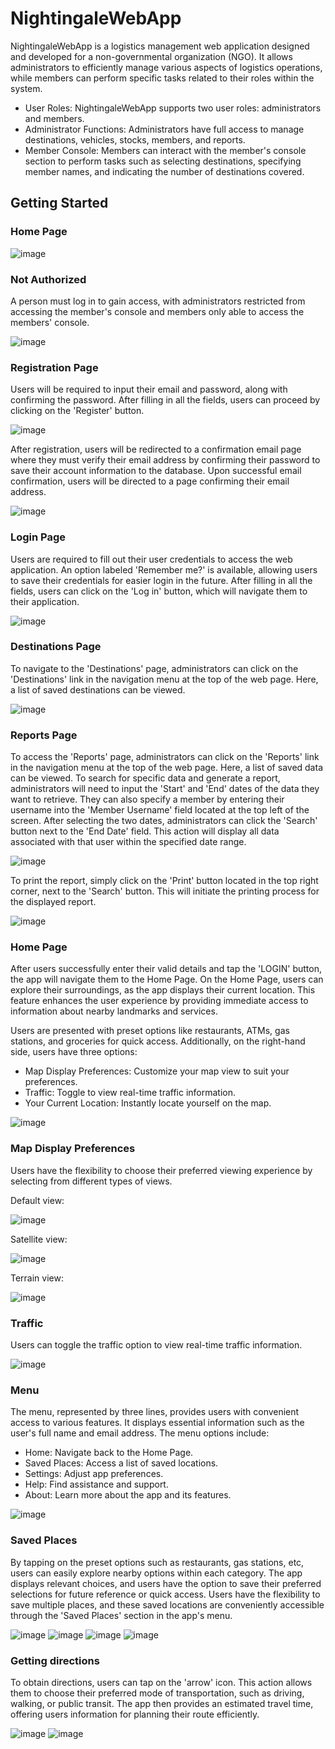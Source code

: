 # NightingaleWebApp
NightingaleWebApp is a logistics management web application designed and developed for a non-governmental organization (NGO). It allows administrators to efficiently manage various aspects of logistics operations, while members can perform specific tasks related to their roles within the system.
- User Roles: NightingaleWebApp supports two user roles: administrators and members.
- Administrator Functions: Administrators have full access to manage destinations, vehicles, stocks, members, and reports.
- Member Console: Members can interact with the member's console section to perform tasks such as selecting destinations, specifying member names, and indicating the number of destinations covered.

## Getting Started

### Home Page

![image](https://github.com/basgbasg/test/assets/133644970/dcae065b-46b5-484b-a40b-e60f0b540bfd)

### Not Authorized
A person must log in to gain access, with administrators restricted from accessing the member's console and members only able to access the members' console.

![image](https://github.com/basgbasg/test/assets/133644970/9312d99b-70ea-4a18-8f46-2ea3f64fb2f0)


### Registration Page
Users will be required to input their email and password, along with confirming the password. After filling in all the fields, users can proceed by clicking on the 'Register' button.

![image](https://github.com/basgbasg/test/assets/133644970/939047b8-3207-4fec-8a59-b7e04ca6eb4b)

After registration, users will be redirected to a confirmation email page where they must verify their email address by confirming their password to save their account information to the database. Upon successful email confirmation, users will be directed to a page confirming their email address.

![image](https://github.com/basgbasg/test/assets/133644970/4bd5dc56-b23a-44c4-8c83-098be423928f)


### Login Page
Users are required to fill out their user credentials to access the web application. An option labeled 'Remember me?' is available, allowing users to save their credentials for easier login in the future. After filling in all the fields, users can click on the 'Log in' button, which will navigate them to their application.

![image](https://github.com/basgbasg/test/assets/133644970/08748301-303c-46f3-abdf-1e304f72a475)

### Destinations Page
To navigate to the 'Destinations' page, administrators can click on the 'Destinations' link in the navigation menu at the top of the web page. Here, a list of saved destinations can be viewed.

![image](https://github.com/basgbasg/test/assets/133644970/7eb0c9fe-3e33-449d-bf52-0828579a67b4)

### Reports Page
To access the 'Reports' page, administrators can click on the 'Reports' link in the navigation menu at the top of the web page. Here, a list of saved data can be viewed. To search for specific data and generate a report, administrators will need to input the 'Start' and 'End' dates of the data they want to retrieve. They can also specify a member by entering their username into the 'Member Username' field located at the top left of the screen. After selecting the two dates, administrators can click the 'Search' button next to the 'End Date' field. This action will display all data associated with that user within the specified date range.

![image](https://github.com/basgbasg/test/assets/133644970/c1c34fc7-1bdc-4bb7-ab28-cebae35fb137)

To print the report, simply click on the 'Print' button located in the top right corner, next to the 'Search' button. This will initiate the printing process for the displayed report.

![image](https://github.com/basgbasg/test/assets/133644970/64c49932-f3cc-42d4-9d82-422b1522a3e4)





### Home Page
After users successfully enter their valid details and tap the 'LOGIN' button, the app will navigate them to the Home Page. On the Home Page, users can explore their surroundings, as the app displays their current location. This feature enhances the user experience by providing immediate access to information about nearby landmarks and services. 

Users are presented with preset options like restaurants, ATMs, gas stations, and groceries for quick access. Additionally, on the right-hand side, users have three options:
- Map Display Preferences: Customize your map view to suit your preferences.
- Traffic: Toggle to view real-time traffic information.
- Your Current Location: Instantly locate yourself on the map.

![image](https://github.com/basgbasg/test/assets/133644970/e1b586c5-4182-49a8-b9e3-02f9eed6d723)

### Map Display Preferences
Users have the flexibility to choose their preferred viewing experience by selecting from different types of views.

Default view:                                                                                          

![image](https://github.com/basgbasg/test/assets/133644970/d723c515-559c-423f-8cc2-9a9cabe889dc)    

Satellite view:

![image](https://github.com/basgbasg/test/assets/133644970/2d4cef56-e6de-459e-8211-d0bbff1a2144)

Terrain view:

![image](https://github.com/basgbasg/test/assets/133644970/da9de4ad-0c8d-4b32-b3ee-5351f40300db)

### Traffic
Users can toggle the traffic option to view real-time traffic information.

![image](https://github.com/basgbasg/test/assets/133644970/96b534fc-84a1-4392-bd00-ee13431f0353)

### Menu
The menu, represented by three lines, provides users with convenient access to various features. It displays essential information such as the user's full name and email address. The menu options include:

- Home: Navigate back to the Home Page.
- Saved Places: Access a list of saved locations.
- Settings: Adjust app preferences.
- Help: Find assistance and support.
- About: Learn more about the app and its features.

![image](https://github.com/basgbasg/test/assets/133644970/c3203a43-1385-40af-a278-325b067fb279)

### Saved Places
By tapping on the preset options such as restaurants, gas stations, etc, users can easily explore nearby options within each category. The app displays relevant choices, and users have the option to save their preferred selections for future reference or quick access. Users have the flexibility to save multiple places, and these saved locations are conveniently accessible through the 'Saved Places' section in the app's menu.

![image](https://github.com/basgbasg/test/assets/133644970/8e476e3c-d8f0-481a-a2a3-9caa1b58ed25) ![image](https://github.com/basgbasg/test/assets/133644970/823bbc3a-c873-4adb-8c9c-8b6fb226a31b)  ![image](https://github.com/basgbasg/test/assets/133644970/9143c704-35d1-4748-917f-ea5f2f899afe) ![image](https://github.com/basgbasg/test/assets/133644970/eb20aa14-f12c-4a84-906a-9897b1dad17e)

### Getting directions
To obtain directions, users can tap on the 'arrow' icon. This action allows them to choose their preferred mode of transportation, such as driving, walking, or public transit. The app then provides an estimated travel time, offering users information for planning their route efficiently.

![image](https://github.com/basgbasg/test/assets/133644970/64a4af1c-9aee-4d09-8e13-d7fec3bd7227) ![image](https://github.com/basgbasg/test/assets/133644970/755c5bc3-4d93-49c5-a7f4-3d28e49c9ec2)





